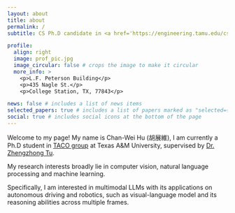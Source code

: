 ```yaml
---
layout: about
title: about
permalink: /
subtitle: CS Ph.D candidate in <a href='https://engineering.tamu.edu/cse/index.html'>Texas A&M University</a>

profile:
  align: right
  image: prof_pic.jpg
  image_circular: false # crops the image to make it circular
  more_info: >
    <p>L.F. Peterson Building</p>
    <p>435 Nagle St.</p>
    <p>College Station, TX, 77843</p>

news: false # includes a list of news items
selected_papers: true # includes a list of papers marked as "selected={true}"
social: true # includes social icons at the bottom of the page
---
```


Welcome to my page! My name is Chan-Wei Hu (胡展維), I am currently a Ph.D student in [TACO group](https://taco-group.github.io/) at Texas A&M University, supervised by [Dr. Zhengzhong Tu](https://vztu.github.io/). 

My research interests broadly lie in computer vision, natural language processing and machine learning. 

Specifically, I am interested in multimodal LLMs with its applications on autonomous driving and robotics, such as visual-language model and its reasoning abilities across multiple frames.
